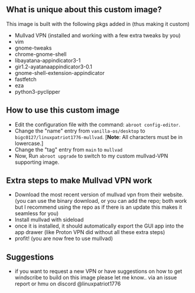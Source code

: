 ## What is unique about this custom image?

This image is built with the following pkgs added in (thus making it custom)

- Mullvad VPN (installed and working with a few extra tweaks by you)
- vim
- gnome-tweaks
- chrome-gnome-shell
- libayatana-appindicator3-1
- gir1.2-ayatanaappindicator3-0.1
- gnome-shell-extension-appindicator
- fastfetch
- eza
- python3-pyclipper


## How to use this custom image

- Edit the configuration file with the command: `abroot config-editor`.
- Change the "name" entry from `vanilla-os/desktop` to `bigc0127/linuxpatriot1776-mullvad`.  [**Note**: All characters must be in lowercase.]
- Change the "tag" entry from  `main` to `mullvad`
- Now, Run `abroot upgrade` to switch to my custom mullvad-VPN supporting image.

## Extra steps to make Mullvad VPN work

- Download the most recent version of mullvad vpn from their website. (you can use the binary download, or you can add the repo; both work but I recommend using the repo as if there is an update this makes it seamless for you)
- Install mullvad with sideload
- once it is installed, it should automatically export the GUI app into the app drawer (like Proton VPN did without all these extra steps)
- profit! (you are now free to use mullvad)

## Suggestions
- if you want to request a new VPN or have suggestions on how to get windscribe to build on this image please let me know.. via an issue report or hmu on discord @linuxpatriot1776
